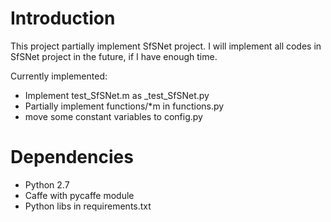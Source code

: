# Introduction
This project partially implement SfSNet project. 
I will implement all codes in SfSNet project in the future,
if I have enough time.

Currently implemented:
* Implement test_SfSNet.m as _test_SfSNet.py
* Partially implement functions/*m in functions.py
* move some constant variables to config.py 

# Dependencies
* Python 2.7
* Caffe with pycaffe module
* Python libs in requirements.txt

